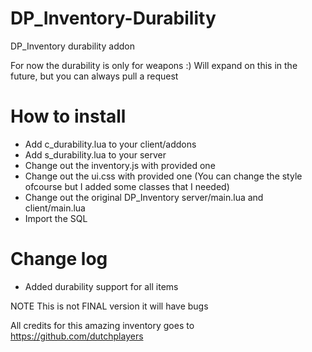 # DP_Inventory-Durability
DP_Inventory durability addon

For now the durability is only for weapons :)
Will expand on this in the future, but you can always pull a request

# How to install
* Add c_durability.lua to your client/addons
* Add s_durability.lua to your server
* Change out the inventory.js with provided one
* Change out the ui.css with provided one (You can change the style ofcourse but I added some classes that I needed)
* Change out the original DP_Inventory server/main.lua and client/main.lua
* Import the SQL
# Change log
* Added durability support for all items

NOTE This is not FINAL version it will have bugs

All credits for this amazing inventory goes to https://github.com/dutchplayers
